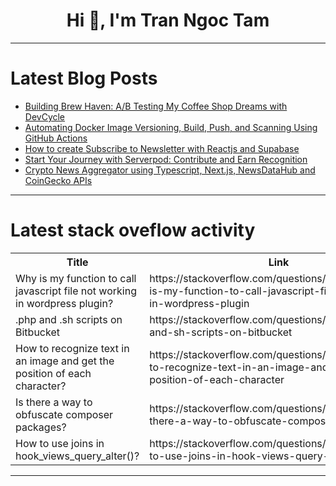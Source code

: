 <h1 align="center">Hi 👋, I'm Tran Ngoc Tam</h1>

---

# Latest Blog Posts 
<!-- BLOG-POST-LIST:START -->
- [Building Brew Haven: A/B Testing My Coffee Shop Dreams with DevCycle](https://dev.to/ra_jeeves/building-brew-haven-ab-testing-my-coffee-shop-dreams-with-devcycle-401k)
- [Automating Docker Image Versioning, Build, Push, and Scanning Using GitHub Actions](https://dev.to/msrabon/automating-docker-image-versioning-build-push-and-scanning-using-github-actions-388n)
- [How to create Subscribe to Newsletter with Reactjs and Supabase](https://dev.to/motuncoded/how-to-create-subscribe-to-newsletter-with-reactjs-and-supabase-2c44)
- [Start Your Journey with Serverpod: Contribute and Earn Recognition](https://dev.to/vaunt/start-your-journey-with-serverpod-contribute-and-earn-recognition-2ch2)
- [Crypto News Aggregator using Typescript, Next.js, NewsDataHub and CoinGecko APIs](https://dev.to/newsdatahub/crypto-news-aggregator-using-typescript-nextjs-newsdatahub-and-coingecko-apis-1m2l)
<!-- BLOG-POST-LIST:END -->

---

# Latest stack oveflow activity
<table>
  <tr><th>Title</th><th>Link</th></tr>
  <!-- STACKOVERFLOW:START --><tr><td>Why is my function to call javascript file not working in wordpress plugin?</td><td>https://stackoverflow.com/questions/79288600/why-is-my-function-to-call-javascript-file-not-working-in-wordpress-plugin</td></tr><tr><td>.php and .sh scripts on Bitbucket</td><td>https://stackoverflow.com/questions/79288598/php-and-sh-scripts-on-bitbucket</td></tr><tr><td>How to recognize text in an image and get the position of each character?</td><td>https://stackoverflow.com/questions/79288555/how-to-recognize-text-in-an-image-and-get-the-position-of-each-character</td></tr><tr><td>Is there a way to obfuscate composer packages?</td><td>https://stackoverflow.com/questions/79288551/is-there-a-way-to-obfuscate-composer-packages</td></tr><tr><td>How to use joins in hook_views_query_alter&lpar;&rpar;?</td><td>https://stackoverflow.com/questions/79288352/how-to-use-joins-in-hook-views-query-alter</td></tr><!-- STACKOVERFLOW:END -->
</table>

---


